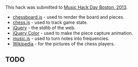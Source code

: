 
This hack was submitted to [Music Hack Day Boston, 2013](http://boston.musichackday.org/2013/index.php?page=Main+page).

* [chessboard.js](http://chessboardjs.com/) - used to render the board and pieces.
* [chess.js](https://github.com/jhlywa/chess.js) - used to track game state.
* [jQuery](http://jquery.com/"]jQuery) - the stdlib of the web.
* [jQuery Color](https://github.com/jquery/jquery-color/) - used to make the piece capture animation.
* [music.js](https://github.com/gregjopa/music.js) - used to turn notes into frequencies.
* [Wikipedia](http://wikipedia.org) - for the pictures of the chess players.

TODO
----

